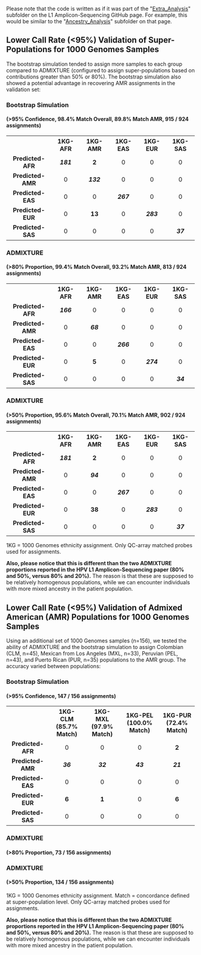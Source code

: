 Please note that the code is written as if it was part of the "[Extra_Analysis](https://github.com/cwarden45/HPV_type_paper-archived_samples/tree/master/Downstream_R_Code/Extra_Analysis)" subfolder on the L1 Amplicon-Sequencing GitHub page.  For example, this would be similar to the "[Ancestry_Analysis](https://github.com/cwarden45/HPV_type_paper-archived_samples/tree/master/Downstream_R_Code/Extra_Analysis/Ancestry_Analysis)" subfolder on that page.

Lower Call Rate (<95%) Validation of Super-Populations for 1000 Genomes Samples
-----------------

The bootstrap simulation tended to assign more samples to each group compared to ADMIXTURE (configured to assign super-populations based on contributions greater than 50% or 80%). The bootstrap simulation also showed a potential advantage in recovering AMR assignments in the validation set: 

### Bootstrap Simulation
#### (>95% Confidence, 98.4% Match Overall, 89.8% Match AMR, 915 / 924 assignments)

<table>
  <tbody>
    <tr>
	<th align="center"></th>
	<th align="center">1KG-AFR</th>
  <th align="center">1KG-AMR</th>
  <th align="center">1KG-EAS</th>
  <th align="center">1KG-EUR</th>
  <th align="center">1KG-SAS</th>
    </tr>
    <tr>
	<td align="center"><b>Predicted-AFR</b></td>
	<td align="center"><b><i>181</i></b></td>
	<td align="center"><b>2</b></td>
	<td align="center">0</td>
	<td align="center">0</td>
	<td align="center">0</td>
    </tr>
    <tr>
	<td align="center"><b>Predicted-AMR</b></td>
	<td align="center">0</td>
	<td align="center"><b><i>132</i></b></td>
	<td align="center">0</td>
	<td align="center">0</td>
	<td align="center">0</td>
    </tr>
    <tr>
	<td align="center"><b>Predicted-EAS</b></td>
	<td align="center">0</td>
	<td align="center">0</td>
	<td align="center"><b><i>267</i></b></td>
	<td align="center">0</td>
	<td align="center">0</td>
    </tr>
    <tr>
	<td align="center"><b>Predicted-EUR</b></td>
	<td align="center">0</td>
	<td align="center"><b>13</b></td>
	<td align="center">0</td>
	<td align="center"><b><i>283</i></b></td>
	<td align="center">0</td>
    </tr>
    <tr>
	<td align="center"><b>Predicted-SAS</b></td>
	<td align="center">0</td>
	<td align="center">0</td>
	<td align="center">0</td>
	 <td align="center">0</td>
	<td align="center"><b><i>37</i></b></td>
    </tr>
</tbody>
</table>

### ADMIXTURE
#### (>80% Proportion, 99.4% Match Overall, 93.2% Match AMR, 813 / 924 assignments)


<table>
  <tbody>
    <tr>
	<th align="center"></th>
	<th align="center">1KG-AFR</th>
  <th align="center">1KG-AMR</th>
  <th align="center">1KG-EAS</th>
  <th align="center">1KG-EUR</th>
  <th align="center">1KG-SAS</th>
    </tr>
    <tr>
	<td align="center"><b>Predicted-AFR</b></td>
	<td align="center"><b><i>166</i></b></td>
	<td align="center">0</td>
	<td align="center">0</td>
	<td align="center">0</td>
	<td align="center">0</td>
    </tr>
    <tr>
	<td align="center"><b>Predicted-AMR</b></td>
	<td align="center">0</td>
	<td align="center"><b><i>68</i></b></td>
	<td align="center">0</td>
	<td align="center">0</td>
	<td align="center">0</td>
    </tr>
    <tr>
	<td align="center"><b>Predicted-EAS</b></td>
	<td align="center">0</td>
	<td align="center">0</td>
	<td align="center"><b><i>266</i></b></td>
	<td align="center">0</td>
	<td align="center">0</td>
    </tr>
    <tr>
	<td align="center"><b>Predicted-EUR</b></td>
	<td align="center">0</td>
	<td align="center"><b>5</b></td>
	<td align="center">0</td>
	<td align="center"><b><i>274</i></b></td>
	<td align="center">0</td>
    </tr>
    <tr>
	<td align="center"><b>Predicted-SAS</b></td>
	<td align="center">0</td>
	<td align="center">0</td>
	<td align="center">0</td>
	 <td align="center">0</td>
	<td align="center"><b><i>34</i></b></td>
    </tr>
</tbody>
</table>

### ADMIXTURE
#### (>50% Proportion, 95.6% Match Overall, 70.1% Match AMR, 902 / 924 assignments)

<table>
  <tbody>
    <tr>
	<th align="center"></th>
	<th align="center">1KG-AFR</th>
  	<th align="center">1KG-AMR</th>
 	 <th align="center">1KG-EAS</th>
 	 <th align="center">1KG-EUR</th>
 	 <th align="center">1KG-SAS</th>
    </tr>
    <tr>
	<td align="center"><b>Predicted-AFR</b></td>
	<td align="center"><b><i>181</i></b></td>
	<td align="center"><b>2</b></td>
	<td align="center">0</td>
	<td align="center">0</td>
	<td align="center">0</td>
    </tr>
    <tr>
	<td align="center"><b>Predicted-AMR</b></td>
	<td align="center">0</td>
	<td align="center"><b><i>94</i></b></td>
	<td align="center">0</td>
	<td align="center">0</td>
	<td align="center">0</td>
    </tr>
    <tr>
	<td align="center"><b>Predicted-EAS</b></td>
	<td align="center">0</td>
	<td align="center">0</td>
	<td align="center"><b><i>267</i></b></td>
	<td align="center">0</td>
	<td align="center">0</td>
    </tr>
    <tr>
	<td align="center"><b>Predicted-EUR</b></td>
	<td align="center">0</td>
	<td align="center"><b>38</b></td>
	<td align="center">0</td>
	<td align="center"><b><i>283</i></b></td>
	<td align="center">0</td>
    </tr>
    <tr>
	<td align="center"><b>Predicted-SAS</b></td>
	<td align="center">0</td>
	<td align="center">0</td>
	<td align="center">0</td>
	 <td align="center">0</td>
	<td align="center"><b><i>37</i></b></td>
    </tr>
</tbody>
</table>

1KG = 1000 Genomes ethnicity assignment. Only QC-array matched probes used for assignments.

**Also, please notice that this is different than the two ADMIXTURE proportions reported in the HPV L1 Amplicon-Sequencing paper (80% and 50%, versus 80% and 20%).**  The reason is that these are supposed to be relatively homogenous populations, while we can encounter individuals with more mixed ancestry in the patient population.

Lower Call Rate (<95%) Validation of Admixed American (AMR) Populations for 1000 Genomes Samples
-----------------

Using an additional set of 1000 Genomes samples (n=156), we tested the ability of ADMIXTURE and the bootstrap simulation to assign Colombian (CLM, n=45), Mexican from Los Angeles (MXL, n=33), Peruvian (PEL, n=43), and Puerto Rican (PUR, n=35) populations to the AMR group.  The accuracy varied between populations:

### Bootstrap Simulation
#### (>95% Confidence, 147 / 156 assignments)

<table>
  <tbody>
    <tr>
	<th align="center"></th>
	 <th align="center">1KG-CLM</br>(85.7% Match)</th>
 	 <th align="center">1KG-MXL</br>(97.9% Match)</th>
 	 <th align="center">1KG-PEL</br>(100.0% Match)</th>
 	 <th align="center">1KG-PUR</br>(72.4% Match)</th>
    </tr>
    <tr>
	<td align="center"><b>Predicted-AFR</b></td>
	<td align="center">0</td>
	<td align="center">0</td>
	<td align="center">0</td>
	<td align="center"><b>2</b></td>
    </tr>
    <tr>
	<td align="center"><b>Predicted-AMR</b></td>
	<td align="center"><b><i>36</i></b></td>
	<td align="center"><b><i>32</i></b></td>
	<td align="center"><b><i>43</i></b></td>
	<td align="center"><b><i>21</i></b></td>
    </tr>
    <tr>
	<td align="center"><b>Predicted-EAS</b></td>
	<td align="center">0</td>
	<td align="center">0</td>
	<td align="center">0</td>
	<td align="center">0</td>
    </tr>
    <tr>
	<td align="center"><b>Predicted-EUR</b></td>
	<td align="center"><b>6</b></td>
	<td align="center"><b>1</b></td>
	<td align="center">0</td>
	<td align="center"><b>6</b></td>
    </tr>
    <tr>
	<td align="center"><b>Predicted-SAS</b></td>
	<td align="center">0</td>
	<td align="center">0</td>
	<td align="center">0</td>
	<td align="center">0</td>
    </tr>
</tbody>
</table>

### ADMIXTURE
#### (>80% Proportion, 73 / 156 assignments)

### ADMIXTURE
#### (>50% Proportion, 134 / 156 assignments)


1KG = 1000 Genomes ethnicity assignment. Match = concordance defined at super-population level.  Only QC-array matched probes used for assignments.

**Also, please notice that this is different than the two ADMIXTURE proportions reported in the HPV L1 Amplicon-Sequencing paper (80% and 50%, versus 80% and 20%).**  The reason is that these are supposed to be relatively homogenous populations, while we can encounter individuals with more mixed ancestry in the patient population.
